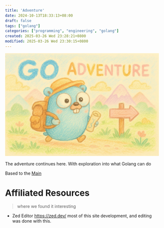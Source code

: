 ```yaml
---
title: 'Adventure'
date: 2024-10-13T18:33:13+08:00
draft: false
tags: ["golang"]
categories: ["programming", "engineering", "golang"]
created: 2025-03-26 Wed 23:28:21+0800
modified: 2025-03-26 Wed 23:30:15+0800
---
```

![Gopher-adventure](images/goadventure-1536x1024.jpg)

The adventure continues here.
With exploration into what Golang can do

Based to the [Main](index.md)

# Affiliated Resources
> where we found it interesting

- Zed Editor <https://zed.dev/>
most of this site development, and editing was done with this.
